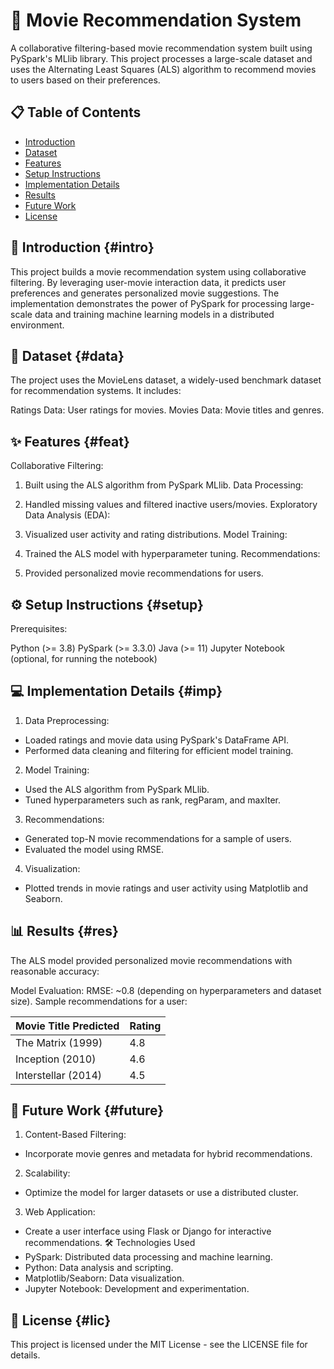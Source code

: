 # 🎥 Movie Recommendation System

A collaborative filtering-based movie recommendation system built using PySpark's MLlib library. This project processes a large-scale dataset and uses the Alternating Least Squares (ALS) algorithm to recommend movies to users based on their preferences.

## 📋 Table of Contents

- [Introduction](#intro)
- [Dataset](#data)
- [Features](#feat)
- [Setup Instructions](#setup)
- [Implementation Details](#imp)
- [Results](#res)
- [Future Work](#future)
- [License](#lic)

## 📖 Introduction {#intro}

This project builds a movie recommendation system using collaborative filtering. By leveraging user-movie interaction data, it predicts user preferences and generates personalized movie suggestions. The implementation demonstrates the power of PySpark for processing large-scale data and training machine learning models in a distributed environment.

## 📁 Dataset {#data}

The project uses the MovieLens dataset, a widely-used benchmark dataset for recommendation systems. It includes:

Ratings Data: User ratings for movies.
Movies Data: Movie titles and genres.

## ✨ Features {#feat}

Collaborative Filtering:

1. Built using the ALS algorithm from PySpark MLlib.
Data Processing:

2. Handled missing values and filtered inactive users/movies.
Exploratory Data Analysis (EDA):

3. Visualized user activity and rating distributions.
Model Training:

4. Trained the ALS model with hyperparameter tuning.
Recommendations:

5. Provided personalized movie recommendations for users.
   
## ⚙️ Setup Instructions {#setup}

Prerequisites:

Python (>= 3.8)
PySpark (>= 3.3.0)
Java (>= 11)
Jupyter Notebook (optional, for running the notebook)


## 💻 Implementation Details {#imp}

1. Data Preprocessing:

- Loaded ratings and movie data using PySpark's DataFrame API.
- Performed data cleaning and filtering for efficient model training.
2. Model Training:

- Used the ALS algorithm from PySpark MLlib.
- Tuned hyperparameters such as rank, regParam, and maxIter.
3. Recommendations:

- Generated top-N movie recommendations for a sample of users.
- Evaluated the model using RMSE.
4. Visualization:

- Plotted trends in movie ratings and user activity using Matplotlib and Seaborn.

## 📊 Results {#res}

The ALS model provided personalized movie recommendations with reasonable accuracy:

Model Evaluation:
RMSE: ~0.8 (depending on hyperparameters and dataset size).
Sample recommendations for a user:

| Movie Title	Predicted | Rating |
| -------- | ---------- |
| The Matrix (1999)	    | 4.8 |
| Inception (2010)	    | 4.6 |
| Interstellar (2014)	  | 4.5 |


## 🚀 Future Work {#future}

1. Content-Based Filtering:

- Incorporate movie genres and metadata for hybrid recommendations.
2. Scalability:

- Optimize the model for larger datasets or use a distributed cluster.
3. Web Application:

- Create a user interface using Flask or Django for interactive recommendations.
🛠️ Technologies Used
- PySpark: Distributed data processing and machine learning.
- Python: Data analysis and scripting.
- Matplotlib/Seaborn: Data visualization.
- Jupyter Notebook: Development and experimentation.
  
## 📄 License {#lic}
 
This project is licensed under the MIT License - see the LICENSE file for details.
